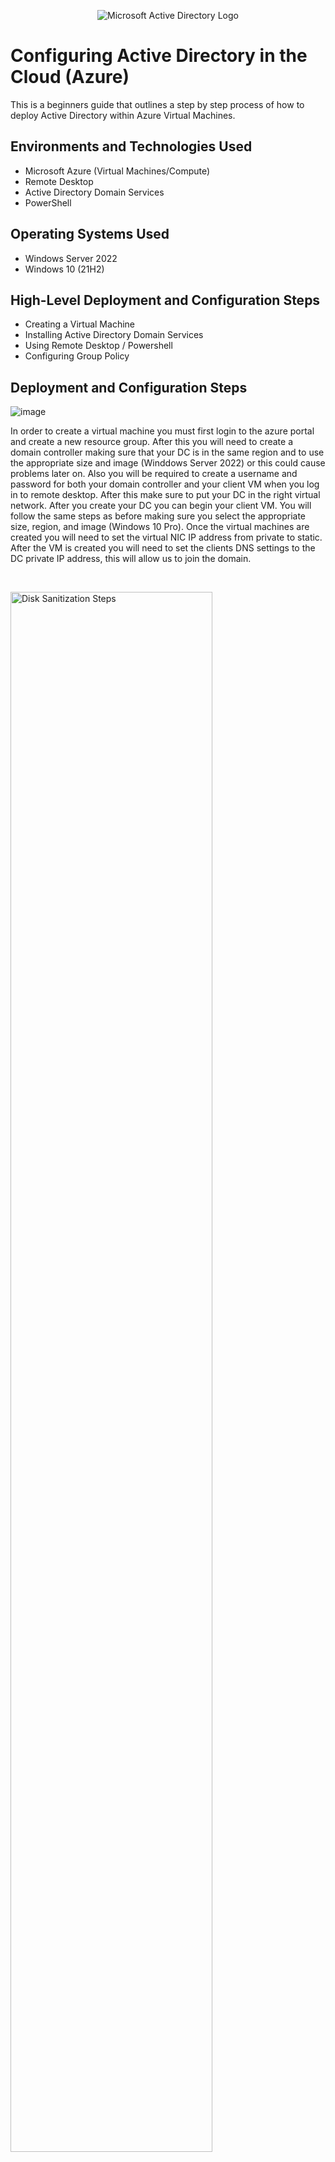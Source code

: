 <p align="center">
<img src="https://i.imgur.com/pU5A58S.png" alt="Microsoft Active Directory Logo"/>
</p>

<h1>Configuring Active Directory in the Cloud (Azure)</h1>
This is a beginners guide that outlines a step by step process of how to deploy Active Directory within Azure Virtual Machines.<br />



<h2>Environments and Technologies Used</h2>

- Microsoft Azure (Virtual Machines/Compute)
- Remote Desktop
- Active Directory Domain Services
- PowerShell

<h2>Operating Systems Used </h2>

- Windows Server 2022
- Windows 10 (21H2)

<h2>High-Level Deployment and Configuration Steps</h2>

- Creating a Virtual Machine
- Installing Active Directory Domain Services
- Using Remote Desktop / Powershell
- Configuring Group Policy

<h2>Deployment and Configuration Steps</h2>

![image](https://github.com/user-attachments/assets/c8a17e87-187e-4f1c-b5df-51e6b374e9ab)


<p>
</p>
<p>
In order to create a virtual machine you must first login to the azure portal and create a new resource group. After this you will need to create a domain controller making sure that your DC is in the same region and to use the appropriate size and image (Winddows Server 2022) or this could cause problems later on. Also you will be required to create a username and password for both your domain controller and your client VM when you log in to remote desktop. After this make sure to put your DC in the right virtual network. After you create your DC you can begin your client VM. You will follow the same steps as before making sure you select the appropriate size, region, and image (Windows 10 Pro). Once the virtual machines are created you will need to set the virtual NIC IP address from private to static. After the VM is created you will need to set the clients DNS settings to the DC private IP address, this will allow us to join the domain. 
</p>
<br />

<p>
<img src="https://i.imgur.com/DJmEXEB.png" height="80%" width="80%" alt="Disk Sanitization Steps"/>
</p>
<p>
Next you will want to begin to install Active Directory Domain Services. In order to do this we will need to use remote desktop to login to our Domain controller using the public IP address. Once Active Directory is installed you will be able to configure it to become an actual domain controller in what is called a new forest. Once AD is installed and you have created a new forest you will need to create a domain Admin user within the domain. This will allow the Admin to create new users and be able to reset passwords etc. Once this is completed you will want to join the client user to the domain. 
</p>
<br />

<p>
<img src="https://i.imgur.com/DJmEXEB.png" height="80%" width="80%" alt="Disk Sanitization Steps"/>
</p>
<p>
Next we will begin working on allowing domain users to have access to remote desktop. You can do this by logging into remote desktop with your Admin credentials. When this is finished you should be able to login through your client VM as a non administrative user. After this we will begin to use powershell to create users inside of Active Directory. When you run the script in powershell you should see the user accounts being created. Once the user accounts are finished being created, you can try to login to the Client VM with a random account you have just created.
</p>
<br />

<p>
<img src="https://i.imgur.com/DJmEXEB.png" height="80%" width="80%" alt="Disk Sanitization Steps"/>
</p>
<p>
Next a common issue that you will be dealing with on the help desk will be unlocking user accounts. We can practice doing this by logging into out domain controller and picking a random user account. Once you do that, log in multiple times with the wrong password using the client VM until you get locked out of the account. Go back to the domain controller and observe that the user is locked out. Unlock the account and attempt to log in with the user and the account should be unlocked. There are many other things you can do with Group Policy such as resetting passwords and disabling user accounts. 
